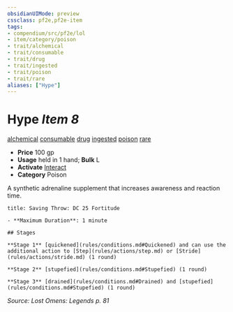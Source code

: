 ```yaml
---
obsidianUIMode: preview
cssclass: pf2e,pf2e-item
tags:
- compendium/src/pf2e/lol
- item/category/poison
- trait/alchemical
- trait/consumable
- trait/drug
- trait/ingested
- trait/poison
- trait/rare
aliases: ["Hype"]
---
```

# Hype *Item 8*  
[alchemical](rules/traits/alchemical.md "Alchemical Item Trait")  [consumable](rules/traits/consumable.md "Consumable Item Trait")  [drug](rules/traits/drug-gmg.md "Drug Item Trait")  [ingested](rules/traits/ingested.md "Ingested Item Trait")  [poison](rules/traits/poison.md "Poison Effect Trait")  [rare](rules/traits/rare.md "Rare Rarity Trait")  

- **Price** 100 gp
- **Usage** held in 1 hand; **Bulk** L
- **Activate** [Interact](rules/actions/interact.md)
- **Category** Poison

A synthetic adrenaline supplement that increases awareness and reaction time.

```ad-inline-affliction
title: Saving Throw: DC 25 Fortitude

- **Maximum Duration**: 1 minute

## Stages

**Stage 1** [quickened](rules/conditions.md#Quickened) and can use the additional action to [Step](rules/actions/step.md) or [Stride](rules/actions/stride.md) (1 round)

**Stage 2** [stupefied](rules/conditions.md#Stupefied) (1 round)

**Stage 3** [drained](rules/conditions.md#Drained) and [stupefied](rules/conditions.md#Stupefied) (1 round)
```

*Source: Lost Omens: Legends p. 81*